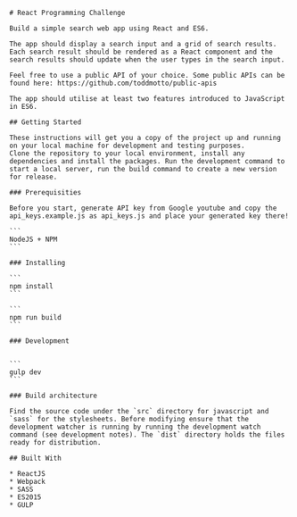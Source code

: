 	# React Programming Challenge

	Build a simple search web app using React and ES6. 

	The app should display a search input and a grid of search results. Each search result should be rendered as a React component and the search results should update when the user types in the search input.

	Feel free to use a public API of your choice. Some public APIs can be found here: https://github.com/toddmotto/public-apis

	The app should utilise at least two features introduced to JavaScript in ES6.

	## Getting Started

	These instructions will get you a copy of the project up and running on your local machine for development and testing purposes.
	Clone the repository to your local environment, install any dependencies and install the packages. Run the development command to start a local server, run the build command to create a new version for release.

	### Prerequisities

	Before you start, generate API key from Google youtube and copy the api_keys.example.js as api_keys.js and place your generated key there!

	```
	NodeJS + NPM
	```

	### Installing

	```
	npm install
	```

	```
	npm run build
	```

	### Development


	```
	gulp dev
	```	

	### Build architecture
	
	Find the source code under the `src` directory for javascript and `sass` for the stylesheets. Before modifying ensure that the development watcher is running by running the development watch command (see development notes). The `dist` directory holds the files ready for distribution.

	## Built With

	* ReactJS
	* Webpack
	* SASS
	* ES2015
	* GULP